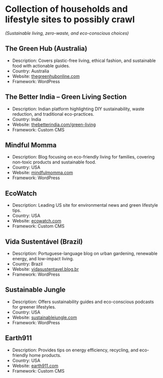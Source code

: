 # Collection of households and lifestyle sites to possibly crawl

*(Sustainable living, zero-waste, and eco-conscious choices)*  

## The Green Hub (Australia)  
- Description: Covers plastic-free living, ethical fashion, and sustainable food with actionable guides.  
- Country: Australia  
- Website: [thegreenhubonline.com](https://thegreenhubonline.com/)  
- Framework: WordPress  

## The Better India – Green Living Section  
- Description: Indian platform highlighting DIY sustainability, waste reduction, and traditional eco-practices.  
- Country: India  
- Website: [thebetterindia.com/green-living](https://www.thebetterindia.com/topics/green-living/)  
- Framework: Custom CMS  

## Mindful Momma  
- Description: Blog focusing on eco-friendly living for families, covering non-toxic products and sustainable food.  
- Country: USA  
- Website: [mindfulmomma.com](https://mindfulmomma.com/)  
- Framework: WordPress  

## EcoWatch  
- Description: Leading US site for environmental news and green lifestyle tips.  
- Country: USA  
- Website: [ecowatch.com](https://www.ecowatch.com/)  
- Framework: Custom CMS  

## Vida Sustentável (Brazil)  
- Description: Portuguese-language blog on urban gardening, renewable energy, and low-impact living.  
- Country: Brazil  
- Website: [vidasustentavel.blog.br](https://vidasustentavel.blog.br/)  
- Framework: WordPress  

## Sustainable Jungle  
- Description: Offers sustainability guides and eco-conscious podcasts for greener lifestyles.  
- Country: USA  
- Website: [sustainablejungle.com](https://www.sustainablejungle.com/)  
- Framework: WordPress  

## Earth911  
- Description: Provides tips on energy efficiency, recycling, and eco-friendly home products.  
- Country: USA  
- Website: [earth911.com](https://earth911.com/)  
- Framework: Custom CMS  
